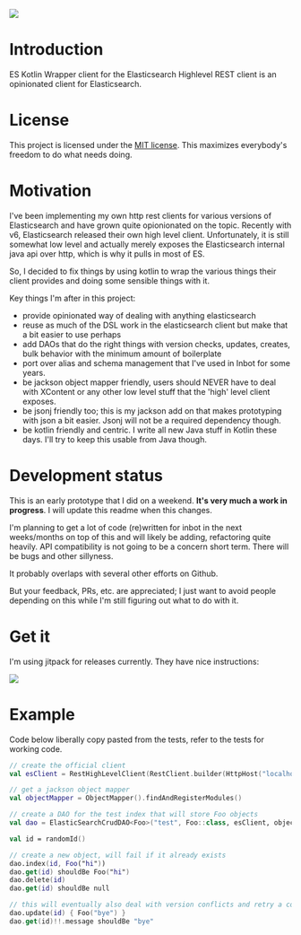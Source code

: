 [![](https://jitpack.io/v/jillesvangurp/es-kotlin-wrapper-client.svg)](https://jitpack.io/#jillesvangurp/es-kotlin-wrapper-client)


# Introduction

ES Kotlin Wrapper client for the Elasticsearch Highlevel REST client is an opinionated client for Elasticsearch.

# License

This project is licensed under the [MIT license](LICENSE). This maximizes everybody's freedom to do what needs doing. 

# Motivation

I've been implementing my own http rest clients for various versions of Elasticsearch and have grown quite opionionated on the topic. Recently with v6, Elasticsearch released their own high level client. Unfortunately, it is still somewhat low level and actually merely exposes the Elasticsearch internal java api over http, which is why it pulls in most of ES.

So, I decided to fix things by using kotlin to wrap the various things their client provides and doing some sensible things with it.

Key things I'm after in this project:

- provide opinionated way of dealing with anything elasticsearch
- reuse as much of the DSL work in the elasticsearch client but make that a bit easier to use perhaps
- add DAOs that do the right things with version checks, updates, creates, bulk behavior with the minimum amount of boilerplate
- port over alias and schema management that I've used in Inbot for some years.
- be jackson object mapper friendly, users should NEVER have to deal with XContent or any other low level stuff that the 'high' level client exposes.
- be jsonj friendly too; this is my jackson add on that makes prototyping with json a bit easier. Jsonj will not be a required dependency though.
- be kotlin friendly and centric. I write all new Java stuff in Kotlin these days. I'll try to keep this usable from Java though.


# Development status

This is an early prototype that I did on a weekend. **It's very much a work in progress**. I will update this readme when this changes. 

I'm planning to get a lot of code (re)written for inbot in the next weeks/months on top of this and will likely be adding, refactoring quite heavily. API compatibility is not going to be a concern short term. There will be bugs and other sillyness.

It probably overlaps with several other efforts on Github. 

But your feedback, PRs, etc. are appreciated; I just want to avoid people depending on this while I'm still figuring out what to do with it.

# Get it

I'm using jitpack for releases currently. They have nice instructions:

[![](https://jitpack.io/v/jillesvangurp/es-kotlin-wrapper-client.svg)](https://jitpack.io/#jillesvangurp/es-kotlin-wrapper-client)



# Example 

Code below liberally copy pasted from the tests, refer to the tests for working code.

```kotlin
// create the official client
val esClient = RestHighLevelClient(RestClient.builder(HttpHost("localhost", 9200, "http")))

// get a jackson object mapper
val objectMapper = ObjectMapper().findAndRegisterModules()

// create a DAO for the test index that will store Foo objects
val dao = ElasticSearchCrudDAO<Foo>("test", Foo::class, esClient, objectMapper)

val id = randomId()

// create a new object, will fail if it already exists
dao.index(id, Foo("hi"))
dao.get(id) shouldBe Foo("hi")
dao.delete(id)
dao.get(id) shouldBe null

// this will eventually also deal with version conflicts and retry a couple of times
dao.update(id) { Foo("bye") }
dao.get(id)!!.message shouldBe "bye"

```
